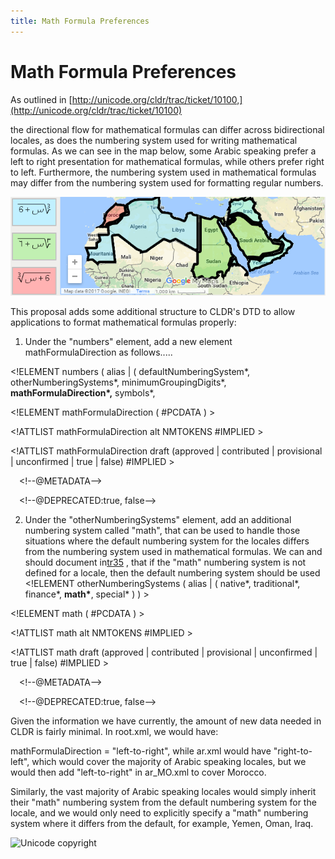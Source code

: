 ```yaml
---
title: Math Formula Preferences
---
```


# Math Formula Preferences

As outlined in [http://unicode.org/cldr/trac/ticket/10100,](http://unicode.org/cldr/trac/ticket/10100)

the directional flow for mathematical formulas can differ across bidirectional locales, as does the numbering system used for writing mathematical formulas. As we can see in the map below, some Arabic speaking prefer a left to right presentation for mathematical formulas, while others prefer right to left. Furthermore, the numbering system used in mathematical formulas may differ from the numbering system used for formatting regular numbers.

![image](../../../images/design-proposals/MathFormularDir_GoogleMap.PNG)

This proposal adds some additional structure to CLDR's DTD to allow applications to format mathematical formulas properly:

1. Under the "numbers" element, add a new element mathFormulaDirection as follows.....

\<!ELEMENT numbers ( alias | ( defaultNumberingSystem\*, otherNumberingSystems\*, minimumGroupingDigits\*, **mathFormulaDirection\*,** symbols\*,

\<!ELEMENT mathFormulaDirection ( #PCDATA ) >

\<!ATTLIST mathFormulaDirection alt NMTOKENS #IMPLIED >

\<!ATTLIST mathFormulaDirection draft (approved | contributed | provisional | unconfirmed | true | false) #IMPLIED >

&emsp;\<!--@METADATA-->

&emsp;\<!--@DEPRECATED:true, false-->

2. Under the "otherNumberingSystems" element, add an additional numbering system called "math", that can be used to handle those situations where the default numbering system for the locales differs from the numbering system used in mathematical formulas. We can and should document in[tr35](http://www.unicode.org/reports/tr35/tr35-numbers.html#otherNumberingSystems) , that if the "math" numbering system is not defined for a locale, then the default numbering system should be used
\<!ELEMENT otherNumberingSystems ( alias | ( native\*, traditional\*, finance\*, **math\***, special\* ) ) >

\<!ELEMENT math ( #PCDATA ) >

\<!ATTLIST math alt NMTOKENS #IMPLIED >

\<!ATTLIST math draft (approved | contributed | provisional | unconfirmed | true | false) #IMPLIED >

&emsp;\<!--@METADATA-->

&emsp;\<!--@DEPRECATED:true, false-->

Given the information we have currently, the amount of new data needed in CLDR is fairly minimal. In root.xml, we would have:

mathFormulaDirection = "left-to-right", while ar.xml would have "right-to-left", which would cover the majority of Arabic speaking locales, but we would then add "left-to-right" in ar\_MO.xml to cover Morocco.

Similarly, the vast majority of Arabic speaking locales would simply inherit their "math" numbering system from the default numbering system for the locale, and we would only need to explicitly specify a "math" numbering system where it differs from the default, for example, Yemen, Oman, Iraq.

![Unicode copyright](https://www.unicode.org/img/hb_notice.gif)